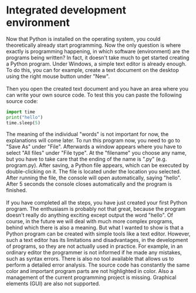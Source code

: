 # Integrated development environment


Now that Python is installed on the operating system, you could theoretically already start programming. Now the only question is where exactly is programming happening, in which software (environment) are the programs being written? In fact, it doesn't take much to get started creating a Python program. Under Windows, a simple text editor is already enough. To do this, you can for example, create a text document on the desktop using the right mouse button under "New".
<br>
<br>
Then you open the created text document and you have an area where you can write your own source code. To test this you can paste the following source code:
```python
import time
print("hello")
time.sleep(5)
```
The meaning of the individual "words" is not important for now, the explanations will come later. To run this program now, you need to go to "Save As" under "File". Afterwards a window appears where you have to select "All files" under "File type". At the "filename" you choose any name, but you have to take care that the ending of the name is ".py" (e.g. program.py). After saving, a Python file appears, which can be executed by double-clicking on it. The file is located under the location you selected. After running the file, the console will open automatically, saying "hello". After 5 seconds the console closes automatically and the program is finished.
<br>
<br>
If you have completed all the steps, you have just created your first Python program. The enthusiasm is probably not that great, because the program doesn't really do anything exciting except output the word "hello". Of course, in the future we will deal with much more complex programs, behind which there is also a meaning. But what I wanted to show is that a Python program can be created with simple tools like a text editor. However, such a text editor has its limitations and disadvantages, in the development of programs, so they are not actually used in practice. For example, in an ordinary editor the programmer is not informed if he made any mistakes, such as syntax errors. There is also no tool available that allows us to perform a detailed error analysis. The source code has constantly the same color and important program parts are not highlighted in color. Also a management of the current programming project is missing. Graphical elements (GUI) are also not supported.
<br>
<br>
